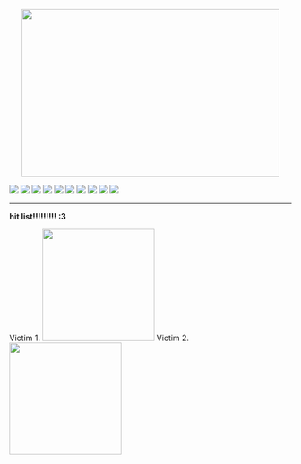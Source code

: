 <p align="center">
   <img width="460" height="300" src="https://i.pinimg.com/736x/e1/5b/98/e15b98eed2c879173ff705d87d74b855.jpg">

<p aligin="center">
   <img src="https://adriansblinkiecollection.neocities.org/t10.gif"> <img src="https://adriansblinkiecollection.neocities.org/u3.gif"> <img src="https://adriansblinkiecollection.neocities.org/n13.gif"> 
<img src="https://adriansblinkiecollection.neocities.org/g55.gif"> <img src="https://adriansblinkiecollection.neocities.org/g37.gif"> <img src="https://adriansblinkiecollection.neocities.org/v14.gif">
  <img src="https://adriansblinkiecollection.neocities.org/m8.gif"> 
<img src="https://adriansblinkiecollection.neocities.org/q1.gif">
<img src="https://adriansblinkiecollection.neocities.org/d43.gif"> <img src="https://adriansblinkiecollection.neocities.org/d59.gif"> 

---------------------------------------------------------------------
<b> hit list!!!!!!!!! :3 </b>

Victim 1.
[<img width="200" height="200" src="https://cdn.discordapp.com/attachments/991950922265673768/1326498062641795082/Untitled146_20250108182923.png?ex=677fa517&is=677e5397&hm=c34c264e6710839a0a57d3314f7fb142e7e77c270727c81f84b3ed9fc622216c&">](https://github.com/Yoo-Joonghyuk) Victim 2. [<img width="200" height="200" src="https://cdn.discordapp.com/attachments/991950922265673768/1326498063942160425/Untitled146_20250108182913.png?ex=677fa517&is=677e5397&hm=3ae6a667f2ba800d79c84b215f2c91ceb13398f1b3633909cca24191047803bd&">](https://github.com/nexoriliath)
